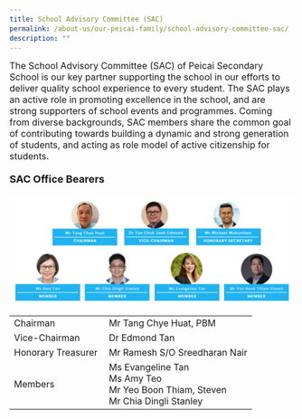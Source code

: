 ```yaml
---
title: School Advisory Committee (SAC)
permalink: /about-us/our-peicai-family/school-advisory-committee-sac/
description: ""
---
```

<p><font size="3">The School Advisory Committee (SAC) of Peicai Secondary School is our key partner supporting the school in our efforts to deliver quality school experience to every student. The SAC plays an active role in promoting excellence in the school, and are strong supporters of school events and programmes. Coming from diverse backgrounds, SAC members share the common goal of contributing towards building a dynamic and strong generation of students, and acting as role model of active citizenship for students.</font></p>
<h4><font size="4"><strong>SAC Office Bearers</strong></font></h4>
<font size="3">
<img src="/images/sac.png">
<table>
<tbody>
<tr>
<td>Chairman</td>
<td>Mr Tang Chye Huat, PBM</td>
</tr>
<tr>
<td>Vice-Chairman&nbsp;</td>
<td>Dr Edmond Tan</td>
</tr>
<tr>
<td>Honorary Treasurer&nbsp;</td>
<td>Mr Ramesh S/O Sreedharan Nair</td>
</tr>
<tr>
<td>Members</td>
<td>Ms Evangeline Tan<br />Ms Amy Teo<br />Mr Yeo Boon Thiam, Steven&nbsp;<br />Mr Chia Dingli Stanley</td>
</tr>
</tbody>
</table>
	</font>